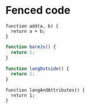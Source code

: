 # Fenced code

```{js show}
function add(a, b) {
  return a + b;
}
```

```js
function bareJs() {
  return 1;
}
```

```js {show}
function langOutside() {
  return 1;
}
```

```{js .class1 .class2 first second=123 third=bye mything="\"hello\"" }
function langAndAttributes() {
  return 1;
}
```

